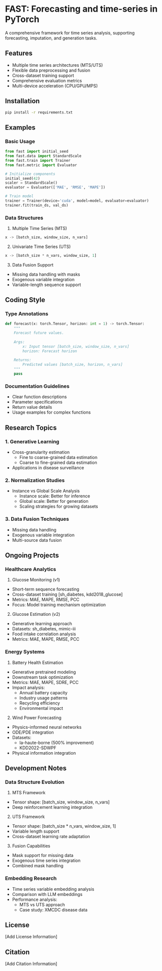 # FAST: Forecasting and time-series in PyTorch

A comprehensive framework for time series analysis, supporting forecasting, imputation, and generation tasks.

## Features

- Multiple time series architectures (MTS/UTS)
- Flexible data preprocessing and fusion
- Cross-dataset training support
- Comprehensive evaluation metrics
- Multi-device acceleration (CPU/GPU/MPS)

## Installation

```bash
pip install -r requirements.txt
```

## Examples

### Basic Usage

```python
from fast import initial_seed
from fast.data import StandardScale
from fast.train import Trainer
from fast.metric import Evaluator

# Initialize components
initial_seed(42)
scaler = StandardScale()
evaluator = Evaluator(['MAE', 'RMSE', 'MAPE'])

# Train model
trainer = Trainer(device='cuda', model=model, evaluator=evaluator)
trainer.fit(train_ds, val_ds)
```

### Data Structures

1. Multiple Time Series (MTS)
```python
x -> [batch_size, window_size, n_vars]
```

2. Univariate Time Series (UTS) 
```python
x -> [batch_size * n_vars, window_size, 1]
```

3. Data Fusion Support
- Missing data handling with masks
- Exogenous variable integration
- Variable-length sequence support

## Coding Style

### Type Annotations
```python
def forecast(x: torch.Tensor, horizon: int = 1) -> torch.Tensor:
    """
    Forecast future values.
    
    Args:
        x: Input tensor [batch_size, window_size, n_vars]
        horizon: Forecast horizon
    
    Returns:
        Predicted values [batch_size, horizon, n_vars]
    """
    pass
```

### Documentation Guidelines
- Clear function descriptions
- Parameter specifications
- Return value details
- Usage examples for complex functions

## Research Topics

### 1. Generative Learning
- Cross-granularity estimation
  - Fine to coarse-grained data estimation
  - Coarse to fine-grained data estimation
- Applications in disease surveillance

### 2. Normalization Studies
- Instance vs Global Scale Analysis
  - Instance scale: Better for inference
  - Global scale: Better for generation
  - Scaling strategies for growing datasets

### 3. Data Fusion Techniques
- Missing data handling
- Exogenous variable integration
- Multi-source data fusion

## Ongoing Projects

### Healthcare Analytics

1. Glucose Monitoring (v1)
- Short-term sequence forecasting
- Cross-dataset training [sh_diabetes, kdd2018_glucose]
- Metrics: MAE, MAPE, RMSE, PCC
- Focus: Model training mechanism optimization

2. Glucose Estimation (v2)
- Generative learning approach
- Datasets: sh_diabetes, mimic-iii
- Food intake correlation analysis
- Metrics: MAE, MAPE, RMSE, PCC

### Energy Systems

1. Battery Health Estimation
- Generative pretrained modeling
- Downstream task optimization
- Metrics: MAE, MAPE, SDRE, PCC
- Impact analysis:
  - Annual battery capacity
  - Industry usage patterns
  - Recycling efficiency
  - Environmental impact

2. Wind Power Forecasting
- Physics-informed neural networks
- ODE/PDE integration
- Datasets:
  - la-haute-borne (500% improvement)
  - KDD2022-SDWPF
- Physical information integration

## Development Notes

### Data Structure Evolution
1. MTS Framework
- Tensor shape: [batch_size, window_size, n_vars]
- Deep reinforcement learning integration

2. UTS Framework
- Tensor shape: [batch_size * n_vars, window_size, 1]
- Variable length support
- Cross-dataset learning rate adaptation

3. Fusion Capabilities
- Mask support for missing data
- Exogenous time series integration
- Combined mask handling

### Embedding Research
- Time series variable embedding analysis
- Comparison with LLM embeddings
- Performance analysis:
  - MTS vs UTS approach
  - Case study: XMCDC disease data

## License

[Add License Information]

## Citation

[Add Citation Information]
```